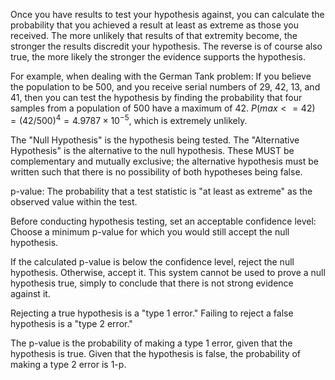 
Once you have results to test your hypothesis against, you can calculate the probability that you achieved a result at least as extreme as those you received. The more unlikely that results of that extremity become, the stronger the results discredit your hypothesis. The reverse is of course also true, the more likely the stronger the evidence supports the hypothesis.

For example, when dealing with the German Tank problem: If you believe the population to be 500, and you receive serial numbers of 29, 42, 13, and 41, then you can test the hypothesis by finding the probability that four samples from a population of 500 have a maximum of 42.
$P(max<=42) = (42/500)^4 = 4.9787 \times 10^{-5}$, which is extremely unlikely.

The "Null Hypothesis" is the hypothesis being tested.
The "Alternative Hypothesis" is the alternative to the null hypothesis. These MUST be complementary and mutually exclusive; the alternative hypothesis must be written such that there is no possibility of both hypotheses being false.

p-value: The probability that a test statistic is "at least as extreme" as the observed value within the test.

Before conducting hypothesis testing, set an acceptable confidence level: Choose a minimum p-value for which you would still accept the null hypothesis.

If the calculated p-value is below the confidence level, reject the null hypothesis. Otherwise, accept it.
This system cannot be used to prove a null hypothesis true, simply to conclude that there is not strong evidence against it.

Rejecting a true hypothesis is a "type 1 error."
Failing to reject a false hypothesis is a "type 2 error."

The p-value is the probability of making a type 1 error, given that the hypothesis is true.
Given that the hypothesis is false, the probability of making a type 2 error is 1-p.